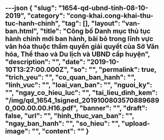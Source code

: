 ---json
{
    "slug": "1654-qd-ubnd-tinh-08-10-2019",
    "category": "cong-khai.cong-khai-thu-tuc-hanh-chinh",
    "tag": [],
    "layout": "van-ban.html",
    "title": "Công bố Danh mục thủ tục hành chính mới ban hành, bãi bỏ  trong lĩnh vực văn hóa thuộc thẩm quyền giải quyết của Sở Văn hóa, Thể thao và Du lịch và UBND cấp huyện",
    "description": "",
    "date": "2019-10-10T13:27:00.000Z",
    "so": "",
    "permalink": true,
    "trich_yeu": "",
    "co_quan_ban_hanh": "",
    "linh_vuc": "",
    "loai_van_ban": "",
    "nguoi_ky": "",
    "ngay_co_hieu_luc": "",
    "tai_lieu_dinh_kem": "/img/qd_1654_1signed_20191008035708896890_000.00.00.H16.pdf",
    "banner": "",
    "draft": false,
    "url": "",
    "hinh_thuc_van_ban": "",
    "ngay_ban_hanh": "",
    "so_hieu": "",
    "upload-image": "",
    "__content__": ""
}
---
